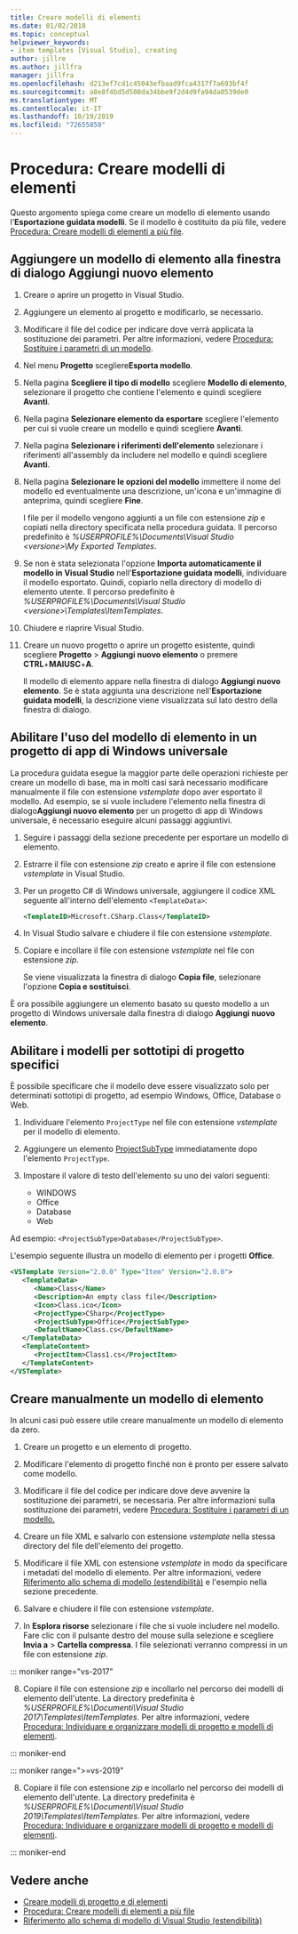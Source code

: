 ```yaml
---
title: Creare modelli di elementi
ms.date: 01/02/2018
ms.topic: conceptual
helpviewer_keywords:
- item templates [Visual Studio], creating
author: jillre
ms.author: jillfra
manager: jillfra
ms.openlocfilehash: d213ef7cd1c45043efbaad9fca4317f7a693bf4f
ms.sourcegitcommit: a8e8f4bd5d508da34bbe9f2d4d9fa94da0539de0
ms.translationtype: MT
ms.contentlocale: it-IT
ms.lasthandoff: 10/19/2019
ms.locfileid: "72655850"
---
```

# <a name="how-to-create-item-templates"></a>Procedura: Creare modelli di elementi

Questo argomento spiega come creare un modello di elemento usando l'**Esportazione guidata modelli**. Se il modello è costituito da più file, vedere [Procedura: Creare modelli di elementi a più file](../ide/how-to-create-multi-file-item-templates.md).

## <a name="add-an-item-template-to-the-add-new-item-dialog-box"></a>Aggiungere un modello di elemento alla finestra di dialogo Aggiungi nuovo elemento

1. Creare o aprire un progetto in Visual Studio.

1. Aggiungere un elemento al progetto e modificarlo, se necessario.

1. Modificare il file del codice per indicare dove verrà applicata la sostituzione dei parametri. Per altre informazioni, vedere [Procedura: Sostituire i parametri di un modello](../ide/how-to-substitute-parameters-in-a-template.md).

1. Nel menu **Progetto** scegliere**Esporta modello**.

1. Nella pagina **Scegliere il tipo di modello** scegliere **Modello di elemento**, selezionare il progetto che contiene l'elemento e quindi scegliere **Avanti**.

1. Nella pagina **Selezionare elemento da esportare** scegliere l'elemento per cui si vuole creare un modello e quindi scegliere **Avanti**.

1. Nella pagina **Selezionare i riferimenti dell'elemento** selezionare i riferimenti all'assembly da includere nel modello e quindi scegliere **Avanti**.

1. Nella pagina **Selezionare le opzioni del modello** immettere il nome del modello ed eventualmente una descrizione, un'icona e un'immagine di anteprima, quindi scegliere **Fine**.

    I file per il modello vengono aggiunti a un file con estensione *zip* e copiati nella directory specificata nella procedura guidata. Il percorso predefinito è *%USERPROFILE%\Documents\Visual Studio \<versione\>\My Exported Templates*.

1. Se non è stata selezionata l'opzione **Importa automaticamente il modello in Visual Studio** nell'**Esportazione guidata modelli**, individuare il modello esportato. Quindi, copiarlo nella directory di modello di elemento utente. Il percorso predefinito è *%USERPROFILE%\Documents\Visual Studio \<versione\>\Templates\ItemTemplates*.

1. Chiudere e riaprire Visual Studio.

1. Creare un nuovo progetto o aprire un progetto esistente, quindi scegliere **Progetto** > **Aggiungi nuovo elemento** o premere **CTRL**+**MAIUSC**+**A**.

   Il modello di elemento appare nella finestra di dialogo **Aggiungi nuovo elemento**. Se è stata aggiunta una descrizione nell'**Esportazione guidata modelli**, la descrizione viene visualizzata sul lato destro della finestra di dialogo.

## <a name="enable-the-item-template-to-be-used-in-a-universal-windows-app-project"></a>Abilitare l'uso del modello di elemento in un progetto di app di Windows universale

La procedura guidata esegue la maggior parte delle operazioni richieste per creare un modello di base, ma in molti casi sarà necessario modificare manualmente il file con estensione *vstemplate* dopo aver esportato il modello. Ad esempio, se si vuole includere l'elemento nella finestra di dialogo**Aggiungi nuovo elemento** per un progetto di app di Windows universale, è necessario eseguire alcuni passaggi aggiuntivi.

1. Seguire i passaggi della sezione precedente per esportare un modello di elemento.

1. Estrarre il file con estensione *zip* creato e aprire il file con estensione *vstemplate* in Visual Studio.

1. Per un progetto C# di Windows universale, aggiungere il codice XML seguente all'interno dell'elemento `<TemplateData>`:

   ```xml
   <TemplateID>Microsoft.CSharp.Class</TemplateID>
   ```

1. In Visual Studio salvare e chiudere il file con estensione *vstemplate*.

1. Copiare e incollare il file con estensione *vstemplate* nel file con estensione *zip*.

     Se viene visualizzata la finestra di dialogo **Copia file**, selezionare l'opzione **Copia e sostituisci**.

È ora possibile aggiungere un elemento basato su questo modello a un progetto di Windows universale dalla finestra di dialogo **Aggiungi nuovo elemento**.

## <a name="enable-templates-for-specific-project-subtypes"></a>Abilitare i modelli per sottotipi di progetto specifici

È possibile specificare che il modello deve essere visualizzato solo per determinati sottotipi di progetto, ad esempio Windows, Office, Database o Web.

1. Individuare l'elemento `ProjectType` nel file con estensione *vstemplate* per il modello di elemento.

1. Aggiungere un elemento [ProjectSubType](../extensibility/projectsubtype-element-visual-studio-templates.md) immediatamente dopo l'elemento `ProjectType`.

1. Impostare il valore di testo dell'elemento su uno dei valori seguenti:

    - WINDOWS
    - Office
    - Database
    - Web

Ad esempio: `<ProjectSubType>Database</ProjectSubType>`.

L'esempio seguente illustra un modello di elemento per i progetti **Office**.

```xml
<VSTemplate Version="2.0.0" Type="Item" Version="2.0.0">
   <TemplateData>
      <Name>Class</Name>
      <Description>An empty class file</Description>
      <Icon>Class.ico</Icon>
      <ProjectType>CSharp</ProjectType>
      <ProjectSubType>Office</ProjectSubType>
      <DefaultName>Class.cs</DefaultName>
   </TemplateData>
   <TemplateContent>
      <ProjectItem>Class1.cs</ProjectItem>
   </TemplateContent>
</VSTemplate>
```

## <a name="manually-create-an-item-template"></a>Creare manualmente un modello di elemento

In alcuni casi può essere utile creare manualmente un modello di elemento da zero.

1. Creare un progetto e un elemento di progetto.

2. Modificare l'elemento di progetto finché non è pronto per essere salvato come modello.

3. Modificare il file del codice per indicare dove deve avvenire la sostituzione dei parametri, se necessaria. Per altre informazioni sulla sostituzione dei parametri, vedere [Procedura: Sostituire i parametri di un modello.](../ide/how-to-substitute-parameters-in-a-template.md)

4. Creare un file XML e salvarlo con estensione *vstemplate* nella stessa directory del file dell'elemento del progetto.

5. Modificare il file XML con estensione *vstemplate* in modo da specificare i metadati del modello di elemento. Per altre informazioni, vedere [Riferimento allo schema di modello (estendibilità)](../extensibility/visual-studio-template-schema-reference.md) e l'esempio nella sezione precedente.

6. Salvare e chiudere il file con estensione *vstemplate*.

7. In **Esplora risorse** selezionare i file che si vuole includere nel modello. Fare clic con il pulsante destro del mouse sulla selezione e scegliere **Invia a** > **Cartella compressa**. I file selezionati verranno compressi in un file con estensione *zip*.

::: moniker range="vs-2017"

8. Copiare il file con estensione *zip* e incollarlo nel percorso dei modelli di elemento dell'utente. La directory predefinita è *%USERPROFILE%\Documenti\Visual Studio 2017\Templates\ItemTemplates*. Per altre informazioni, vedere [Procedura: Individuare e organizzare modelli di progetto e modelli di elementi](../ide/how-to-locate-and-organize-project-and-item-templates.md).

::: moniker-end

::: moniker range=">=vs-2019"

8. Copiare il file con estensione *zip* e incollarlo nel percorso dei modelli di elemento dell'utente. La directory predefinita è *%USERPROFILE%\Documenti\Visual Studio 2019\Templates\ItemTemplates*. Per altre informazioni, vedere [Procedura: Individuare e organizzare modelli di progetto e modelli di elementi](../ide/how-to-locate-and-organize-project-and-item-templates.md).

::: moniker-end

## <a name="see-also"></a>Vedere anche

- [Creare modelli di progetto e di elementi](../ide/creating-project-and-item-templates.md)
- [Procedura: Creare modelli di elementi a più file](../ide/how-to-create-multi-file-item-templates.md)
- [Riferimento allo schema di modello di Visual Studio (estendibilità)](../extensibility/visual-studio-template-schema-reference.md)
